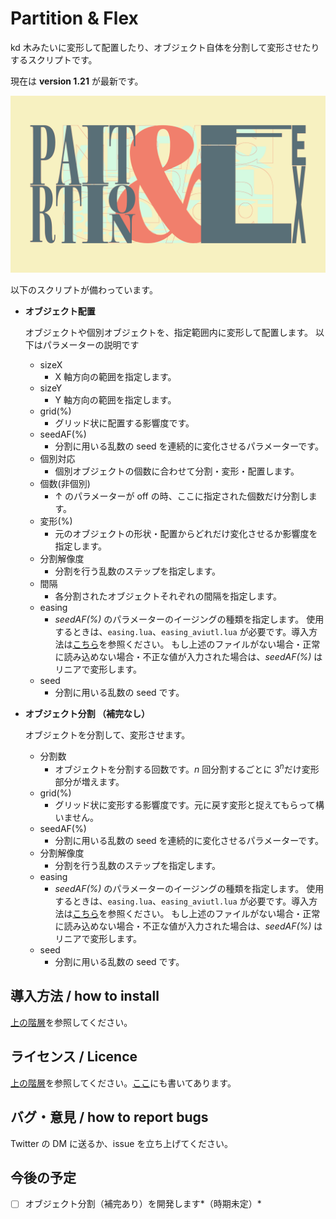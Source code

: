# Partition & Flex

kd 木みたいに変形して配置したり、オブジェクト自体を分割して変形させたりするスクリプトです。

現在は **version 1.21** が最新です。

![thumbnail](https://github.com/Aodaruma/Aodaruma-AviUtl-Script/blob/main/Partition%26Flex/partiotionFlexThumbnail.png)

以下のスクリプトが備わっています。

- **オブジェクト配置**

  オブジェクトや個別オブジェクトを、指定範囲内に変形して配置します。
  以下はパラメーターの説明です

  - sizeX
    - X 軸方向の範囲を指定します。
  - sizeY
    - Y 軸方向の範囲を指定します。
  - grid(%)
    - グリッド状に配置する影響度です。
  - seedAF(%)
    - 分割に用いる乱数の seed を連続的に変化させるパラメーターです。
  - 個別対応
    - 個別オブジェクトの個数に合わせて分割・変形・配置します。
  - 個数(非個別)
    - ↑ のパラメーターが off の時、ここに指定された個数だけ分割します。
  - 変形(%)
    - 元のオブジェクトの形状・配置からどれだけ変化させるか影響度を指定します。
  - 分割解像度
    - 分割を行う乱数のステップを指定します。
  - 間隔
    - 各分割されたオブジェクトそれぞれの間隔を指定します。
  - easing
    - _seedAF(%)_ のパラメーターのイージングの種類を指定します。
      使用するときは、`easing.lua`、`easing_aviutl.lua` が必要です。導入方法は[こちら](https://seguimiii.com/aviutl-tech/easingtra)を参照ください。
      もし上述のファイルがない場合・正常に読み込めない場合・不正な値が入力された場合は、_seedAF(%)_ はリニアで変形します。
  - seed
    - 分割に用いる乱数の seed です。

- **オブジェクト分割 （補完なし）**

  オブジェクトを分割して、変形させます。

  - 分割数
    - オブジェクトを分割する回数です。$n$ 回分割するごとに $3^n$​ だけ変形部分が増えます。
  - grid(%)
    - グリッド状に変形する影響度です。元に戻す変形と捉えてもらって構いません。
  - seedAF(%)
    - 分割に用いる乱数の seed を連続的に変化させるパラメーターです。
  - 分割解像度
    - 分割を行う乱数のステップを指定します。
  - easing
    - _seedAF(%)_ のパラメーターのイージングの種類を指定します。
      使用するときは、`easing.lua`、`easing_aviutl.lua` が必要です。導入方法は[こちら](https://seguimiii.com/aviutl-tech/easingtra)を参照ください。
      もし上述のファイルがない場合・正常に読み込めない場合・不正な値が入力された場合は、_seedAF(%)_ はリニアで変形します。
  - seed
    - 分割に用いる乱数の seed です。

## 導入方法 / how to install

[上の階層](https://github.com/Aodaruma/Aodaruma-AviUtl-Script)を参照してください。

## ライセンス / Licence

[上の階層](https://github.com/Aodaruma/Aodaruma-AviUtl-Script)を参照してください。[ここ](https://github.com/Aodaruma/Aodaruma-AviUtl-Script/blob/main/LICENSE)にも書いてあります。

## バグ・意見 / how to report bugs

Twitter の DM に送るか、issue を立ち上げてください。

## 今後の予定

- [ ] オブジェクト分割（補完あり）を開発します*（時期未定）*
